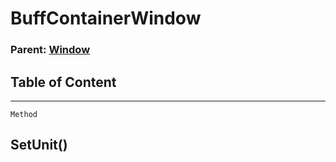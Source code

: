BuffContainerWindow
===================

### Parent: [Window](../WindowControls/Window.html)

Table of Content
---------------- 

<!-- toc -->

------------------------------------------------------------------------

`Method`

SetUnit()
---------
